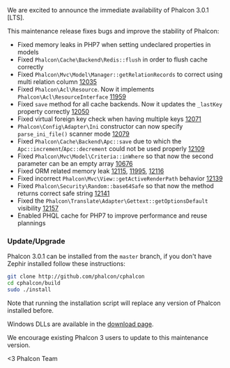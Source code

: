 We are excited to announce the immediate availability of Phalcon 3.0.1 [LTS].

This maintenance release fixes bugs and improve the stability of Phalcon:

- Fixed memory leaks in PHP7 when setting undeclared properties in models
- Fixed `Phalcon\Cache\Backend\Redis::flush` in order to flush cache correctly
- Fixed `Phalcon\Mvc\Model\Manager::getRelationRecords` to correct using multi relation column [12035](https://github.com/phalcon/cphalcon/issues/12035)
- Fixed `Phalcon\Acl\Resource`. Now it implements `Phalcon\Acl\ResourceInterface` [11959](https://github.com/phalcon/cphalcon/issues/11959)
- Fixed `save` method for all cache backends. Now it updates the `_lastKey` property correctly [12050](https://github.com/phalcon/cphalcon/issues/12050)
- Fixed virtual foreign key check when having multiple keys [12071](https://github.com/phalcon/cphalcon/issues/12071)
- `Phalcon\Config\Adapter\Ini` constructor can now specify `parse_ini_file()` scanner mode [12079](https://github.com/phalcon/cphalcon/issues/12079)
- Fixed `Phalcon\Cache\Backend\Apc::save` due to which the `Apc::increment`/`Apc::decrement` could not be used properly [12109](https://github.com/phalcon/cphalcon/issues/12109)
- Fixed `Phalcon\Mvc\Model\Criteria::inWhere` so that now the second parameter can be an empty array [10676](https://github.com/phalcon/cphalcon/issues/10676)
- Fixed ORM related memory leak [12115](https://github.com/phalcon/cphalcon/issues/12115), [11995](https://github.com/phalcon/cphalcon/issues/11995), [12116](https://github.com/phalcon/cphalcon/issues/12116)
- Fixed incorrect `Phalcon\Mvc\View::getActiveRenderPath` behavior [12139](https://github.com/phalcon/cphalcon/issues/12139)
- Fixed `Phalcon\Security\Random::base64Safe` so that now the method returns correct safe string [12141](https://github.com/phalcon/cphalcon/issues/12141)
- Fixed the `Phalcon\Translate\Adapter\Gettext::getOptionsDefault` visibility [12157](https://github.com/phalcon/cphalcon/issues/12157)
- Enabled PHQL cache for PHP7 to improve performance and reuse plannings

### Update/Upgrade

Phalcon 3.0.1 can be installed from the `master` branch, if you don't have Zephir installed follow these instructions:

```sh
git clone http://github.com/phalcon/cphalcon
cd cphalcon/build
sudo ./install
```

Note that running the installation script will replace any version of Phalcon installed before.

Windows DLLs are available in the [download page](https://phalconphp.com/en/download/windows).

We encourage existing Phalcon 3 users to update to this maintenance version.

<3 Phalcon Team
